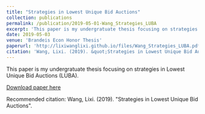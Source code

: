 ```yaml
---
title: "Strategies in Lowest Unique Bid Auctions"
collection: publications
permalink: /publication/2019-05-01-Wang_Strategies_LUBA
excerpt: 'This paper is my undergratuate thesis focusing on strategies in Lowest Unique Bid Auctions (LUBA).'
date: 2019-05-03
venue: 'Brandeis Econ Honor Thesis'
paperurl: 'http://lixiwanglixi.github.io/files/Wang_Strategies_LUBA.pdf'
citation: 'Wang, Lixi. (2019). &quot;Strategies in Lowest Unique Bid Auctions.&quot;'
---
```

This paper is my undergratuate thesis focusing on strategies in Lowest Unique Bid Auctions (LUBA).

[Download paper here](http://lixiwanglixi.github.io/files/Wang_Strategies_LUBA.pdf)

Recommended citation: Wang, Lixi. (2019). "Strategies in Lowest Unique Bid Auctions".
